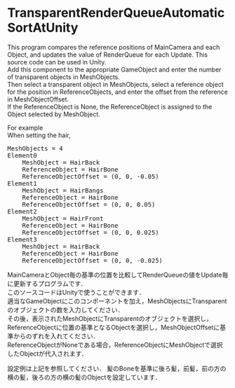 # TransparentRenderQueueAutomaticSortAtUnity
This program compares the reference positions of MainCamera and each Object, and updates the value of RenderQueue for each Update.
This source code can be used in Unity.  
Add this component to the appropriate GameObject and enter the number of transparent objects in MeshObjects.  
Then select a transparent object in MeshObjects, select a reference object for the position in ReferenceObjects, and enter the offset from the reference in MeshObjectOffset.  
If the ReferenceObject is None, the ReferenceObject is assigned to the Object selected by MeshObject.  

For example  
When setting the hair,

<pre>
MeshObjects = 4  
Element0  
    MeshObject = HairBack  
    ReferenceObject = HairBone  
    ReferenceObjectOffset = (0, 0, -0.05)  
Element1  
    MeshObject = HairBangs  
    ReferenceObject = HairBone  
    ReferenceObjectOffset = (0, 0, 0.05)  
Element2  
    MeshObject = HairFront  
    ReferenceObject = HairBone  
    ReferenceObjectOffset = (0, 0, 0.025)  
Element3  
    MeshObject = HairBack  
    ReferenceObject = HairBone  
    ReferenceObjectOffset = (0, 0, -0.025)  
</pre>

MainCameraとObject毎の基準の位置を比較してRenderQueueの値をUpdate毎に更新するプログラムです．  
このソースコードはUnityで使うことができます．  
適当なGameObjectにこのコンポーネントを加え，MeshObjectsにTransparentのオブジェクトの数を入力してください．  
その後，表示されたMeshObjectにTransparentのオブジェクトを選択し，ReferenceObjectに位置の基準となるObjectを選択し，MeshObjectOffsetに基準からのずれを入れてください．  
ReferenceObjectがNoneである場合，ReferenceObjectにMeshObjectで選択したObjectが代入されます．  

設定例は上記を参照してください．
髪のBoneを基準に後ろ髪，前髪，前の方の横の髪，後ろの方の横の髪のObjectを設定しています．
